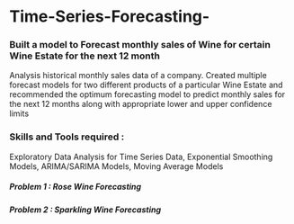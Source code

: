 # Time-Series-Forecasting-

### Built a model to Forecast monthly sales of Wine for certain Wine Estate for the next 12 month

Analysis historical monthly sales data of a company. Created multiple forecast models for two different products of a particular Wine Estate and recommended the optimum forecasting model to predict monthly sales for the next 12 months along with appropriate lower and upper confidence limits

### Skills and Tools required :
Exploratory Data Analysis for Time Series Data, Exponential Smoothing Models, ARIMA/SARIMA Models, Moving Average Models

##### Problem 1 : Rose Wine Forecasting

##### Problem 2 : Sparkling Wine Forecasting



